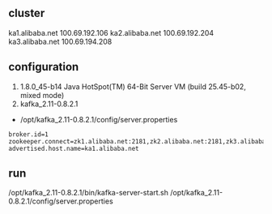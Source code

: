 cluster
----
ka1.alibaba.net 100.69.192.106
ka2.alibaba.net 100.69.192.204
ka3.alibaba.net 100.69.194.208

configuration
----
1. 1.8.0_45-b14 Java HotSpot(TM) 64-Bit Server VM (build 25.45-b02, mixed mode)
1. kafka_2.11-0.8.2.1

- /opt/kafka_2.11-0.8.2.1/config/server.properties

```
broker.id=1
zookeeper.connect=zk1.alibaba.net:2181,zk2.alibaba.net:2181,zk3.alibaba.net:2181
advertised.host.name=ka1.alibaba.net
```

run
----
/opt/kafka_2.11-0.8.2.1/bin/kafka-server-start.sh /opt/kafka_2.11-0.8.2.1/config/server.properties